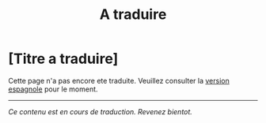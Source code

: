 ﻿---
title: [A traduire]
---

<!-- TODO: translation missing - French version -->

# [Titre a traduire]

Cette page n'a pas encore ete traduite. Veuillez consulter la [version espagnole](/es/mitos-adultos-mayores) pour le moment.

---

*Ce contenu est en cours de traduction. Revenez bientot.*
